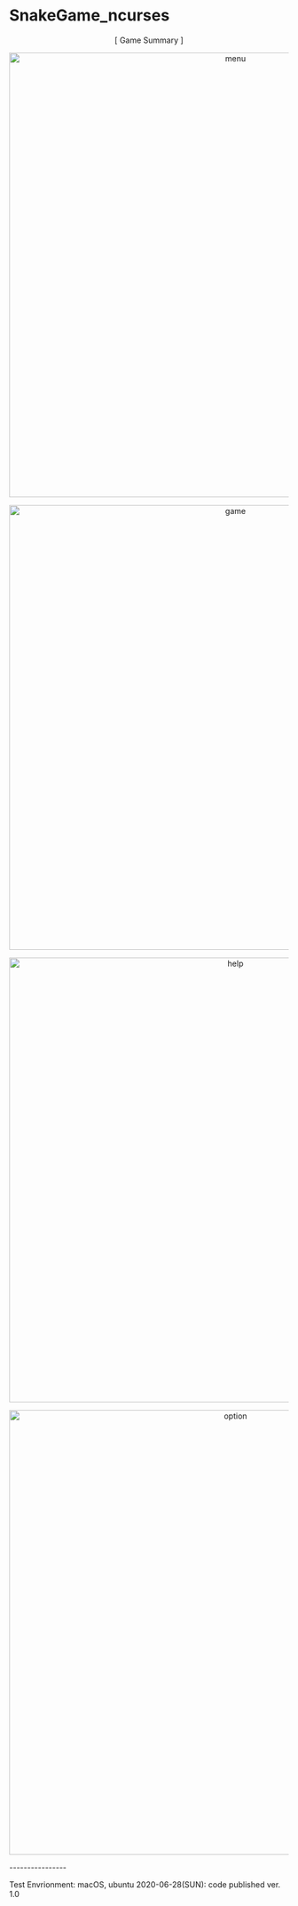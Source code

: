 # SnakeGame_ncurses
<p align="center">[ Game Summary ]</p>

<p align="center">
 <img width="800" align="center" alt="menu" src="https://user-images.githubusercontent.com/2377324/85927285-025c2600-b8e0-11ea-9e6b-b1093b56518c.png">
</p>
<p align="center">
<img width="800" align="center" alt="game" src="https://user-images.githubusercontent.com/2377324/85913549-c63dac80-b870-11ea-809d-56ffe4292bc0.png">
 </p>
<p align="center">
<img width="800" align="center" alt="help" src="https://user-images.githubusercontent.com/2377324/85919521-af19b180-b8a6-11ea-900f-21a020eeade5.png">
</p>
<p align="center">
<img width="800" align="center" alt="option" src="https://user-images.githubusercontent.com/2377324/85927290-0720da00-b8e0-11ea-9da2-ff6aa30df8d5.png">
</p>
----------------

Test Envrionment: macOS, ubuntu
2020-06-28(SUN): code published ver. 1.0
